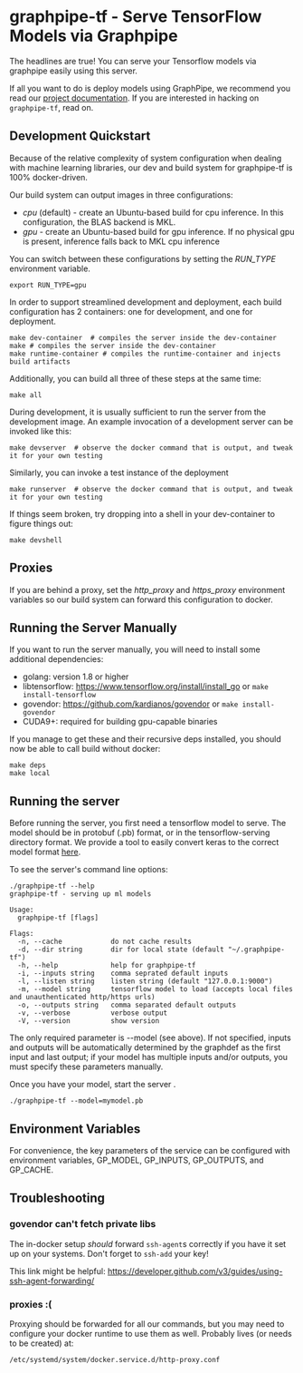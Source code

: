 # graphpipe-tf - Serve TensorFlow Models via Graphpipe

The headlines are true! You can serve your Tensorflow models via graphpipe
easily using this server.

If all you want to do is deploy models using GraphPipe, we recommend you read 
our [project documentation](https://oracle.github.io/graphpipe/).  If you are
interested in hacking on `graphpipe-tf`, read on.

## Development Quickstart
Because of the relative complexity of system configuration when dealing with machine
learning libraries, our dev and build system for graphpipe-tf is 100% docker-driven.

Our build system can output images in three configurations:

* *cpu* (default) - create an Ubuntu-based build for cpu inference.  In this configuration, the BLAS backend is MKL.
* *gpu* - create an Ubuntu-based build for gpu inference.  If no physical gpu is present, inference falls back to 
  MKL cpu inference

You can switch between these configurations by setting the *RUN_TYPE* environment variable.

```
export RUN_TYPE=gpu
```

In order to support streamlined development and deployment, each build configuration
has 2 containers: one for development, and one for deployment.
```
make dev-container  # compiles the server inside the dev-container
make # compiles the server inside the dev-container
make runtime-container # compiles the runtime-container and injects build artifacts
```

Additionally, you can build all three of these steps at the same time:
```
make all
```

During development, it is usually sufficient to run the server from the development image.
An example invocation of a development server can be invoked like this:
```
make devserver  # observe the docker command that is output, and tweak it for your own testing
```

Similarly, you can invoke a test instance of the deployment
```
make runserver  # observe the docker command that is output, and tweak it for your own testing
```

If things seem broken, try dropping into a shell in your dev-container to figure things out:

```
make devshell
```

## Proxies
If you are behind a proxy, set the *http_proxy* and *https_proxy* environment variables so our build system
can forward this configuration to docker.

## Running the Server Manually
If you want to run the server manually, you will need to install some additional dependencies:

  - golang: version 1.8 or higher
  - libtensorflow: https://www.tensorflow.org/install/install_go or `make install-tensorflow`
  - govendor: https://github.com/kardianos/govendor or `make install-govendor`
  - CUDA9+: required for building gpu-capable binaries

If you manage to get these and their recursive deps installed, you should now be able to call build
without docker:

```
make deps
make local
```


## Running the server
Before running the server, you first need a tensorflow model to serve.
The model should be in protobuf (.pb) format, or in the tensorflow-serving
directory format.  We provide a tool to easily convert keras to the correct
model format [here](https://github.com/oracle/graphpipe-tf-py/blob/master/examples/convert.py).

To see the server's command line options:

```
./graphpipe-tf --help
graphpipe-tf - serving up ml models

Usage:
  graphpipe-tf [flags]

Flags:
  -n, --cache            do not cache results
  -d, --dir string       dir for local state (default "~/.graphpipe-tf")
  -h, --help             help for graphpipe-tf
  -i, --inputs string    comma seprated default inputs
  -l, --listen string    listen string (default "127.0.0.1:9000")
  -m, --model string     tensorflow model to load (accepts local files and unauthenticated http/https urls)
  -o, --outputs string   comma separated default outputs
  -v, --verbose          verbose output
  -V, --version          show version
```

The only required parameter is --model (see above).  If not specified, inputs and outputs
will be automatically determined by the graphdef as the first input and last output; if your
model has multiple inputs and/or outputs, you must specify these parameters manually.

Once you have your model, start the server .

```
./graphpipe-tf --model=mymodel.pb
```

## Environment Variables
For convenience, the key parameters of the service can be configured with environment variables,
 GP_MODEL, GP_INPUTS, GP_OUTPUTS, and GP_CACHE.


## Troubleshooting

### govendor can't fetch private libs
The in-docker setup _should_ forward `ssh-agent`s correctly if you
have it set up on your systems. Don't forget to `ssh-add` your key!

This link might be helpful: https://developer.github.com/v3/guides/using-ssh-agent-forwarding/

### proxies :(
Proxying should be forwarded for all our commands, but you may need
to configure your docker runtime to use them as well. Probably lives
(or needs to be created) at:

  `/etc/systemd/system/docker.service.d/http-proxy.conf`
